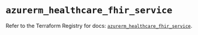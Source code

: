 # `azurerm_healthcare_fhir_service`

Refer to the Terraform Registry for docs: [`azurerm_healthcare_fhir_service`](https://registry.terraform.io/providers/hashicorp/azurerm/4.46.0/docs/resources/healthcare_fhir_service).
